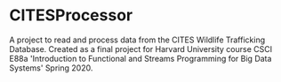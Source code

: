 # CITESProcessor
A project to read and process data from the CITES Wildlife Trafficking Database. Created as a final project for Harvard University course CSCI E88a 'Introduction to Functional and Streams Programming for Big Data Systems' Spring 2020.
